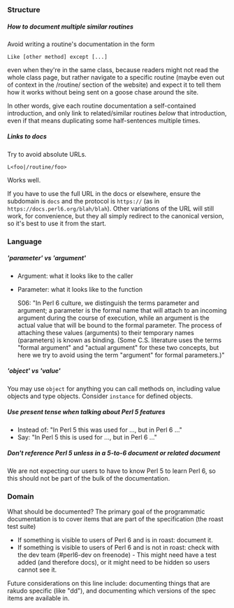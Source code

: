### Structure

##### How to document multiple similar routines

Avoid writing a routine's documentation in the form

    Like [other method] except [...]

even when they're in the same class, because readers might not read the whole
class page, but rather navigate to a specific routine (maybe even out of
context in the /routine/ section of the website) and expect it to tell them how
it works without being sent on a goose chase around the site.

In other words, give each routine documentation a self-contained introduction,
and only link to related/similar routines *below* that introduction, even if
that means duplicating some half-sentences multiple times.

##### Links to docs

Try to avoid absolute URLs.

    L<foo|/routine/foo>

Works well.

If you have to use the full URL in the docs or elsewhere, ensure the
subdomain is `docs` and the protocol is `https://` (as in
`https://docs.perl6.org/blah/blah`). Other variations of the URL will still
work, for convenience, but they all simply redirect to the canonical version,
so it's best to use it from the start.

### Language

##### 'parameter' vs 'argument'

* Argument: what it looks like to the caller
* Parameter: what it looks like to the function

    S06: "In Perl 6 culture, we distinguish the terms parameter and argument; a
    parameter is the formal name that will attach to an incoming argument
    during the course of execution, while an argument is the actual value that
    will be bound to the formal parameter. The process of attaching these
    values (arguments) to their temporary names (parameters) is known as
    binding. (Some C.S. literature uses the terms "formal argument" and "actual
    argument" for these two concepts, but here we try to avoid using the term
    "argument" for formal parameters.)"

##### 'object' vs 'value'

You may use `object` for anything you can call methods on, including value objects and type objects. Consider `instance` for defined objects.

##### Use present tense when talking about Perl 5 features

* Instead of: "In Perl 5 this was used for ..., but in Perl 6 ..."
* Say: "In Perl 5 this is used for ..., but in Perl 6 ..."

##### Don't reference Perl 5 unless in a 5-to-6 document or related document

We are not expecting our users to have to know Perl 5 to learn Perl 6, so this
should not be part of the bulk of the documentation.

### Domain

What should be documented? The primary goal of the programmatic documentation
is to cover items that are part of the specification (the roast test suite)

* If something is visible to users of Perl 6 and is in roast: document it.
* If something is visible to users of Perl 6 and is not in roast: check with the dev team (#perl6-dev on freenode) - This might need have a test added (and therefore docs), or it might need to be hidden so users cannot see it.

Future considerations on this line include: documenting things that are rakudo
specific (like "dd"), and documenting which versions of the spec items are
available in.
